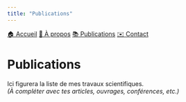 ```yaml
---
title: "Publications"
---
```


<link rel="stylesheet" href="/assets/css/style.css">

<nav>
  <a href="/webpage">🏠 Accueil</a>
  <a href="/webpage/about.html">👤 À propos</a>
  <a href="/webpage/publications.html">📚 Publications</a>
  <a href="/webpage/contact.html">✉️ Contact</a>
</nav>

<main>

# Publications

Ici figurera la liste de mes travaux scientifiques.  
*(À compléter avec tes articles, ouvrages, conférences, etc.)*

</main>
